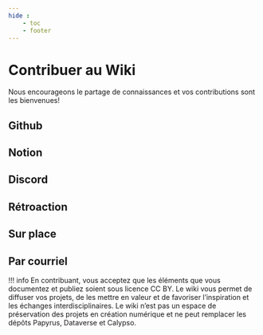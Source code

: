 ```yaml
---
hide :
    - toc
    - footer
---
```


# Contribuer au Wiki

Nous encourageons le partage de connaissances et vos contributions sont les bienvenues! 

## Github

## Notion

## Discord

## Rétroaction

## Sur place

## Par courriel

!!! info
    En contribuant, vous acceptez que les éléments que vous documentez et publiez soient sous licence CC BY. Le wiki vous permet de diffuser vos projets, de les mettre en valeur et de favoriser l’inspiration et les échanges interdisciplinaires. Le wiki n’est pas un espace de préservation des projets en création numérique et ne peut remplacer les dépôts Papyrus, Dataverse et Calypso.